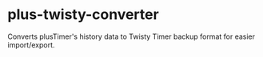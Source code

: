 # plus-twisty-converter
Converts plusTimer's history data to Twisty Timer backup format for easier import/export.
